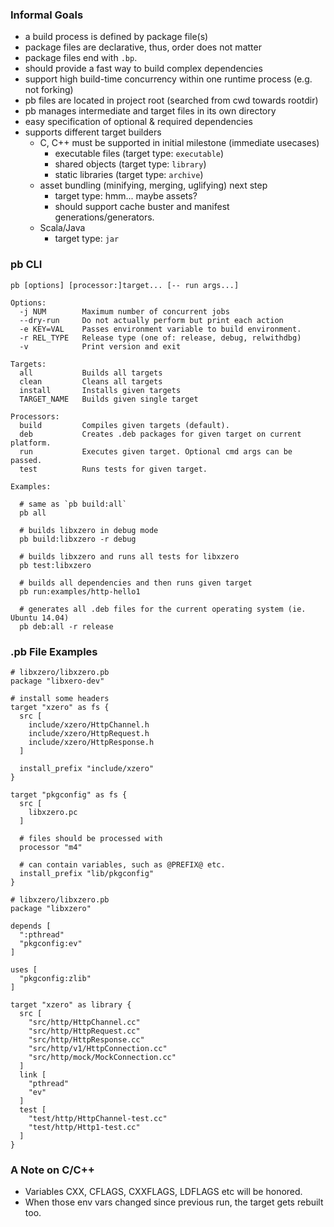 ### Informal Goals

* a build process is defined by package file(s)
* package files are declarative, thus, order does not matter
* package files end with `.bp`.
* should provide a fast way to build complex dependencies
* support high build-time concurrency within one runtime process (e.g. not forking)
* pb files are located in project root (searched from cwd towards rootdir)
* pb manages intermediate and target files in its own directory
* easy specification of optional & required dependencies
* supports different target builders
  * C, C++ must be supported in initial milestone (immediate usecases)
    * executable files (target type: `executable`)
    * shared objects (target type: `library`)
    * static libraries (target type: `archive`)
  * asset bundling (minifying, merging, uglifying) next step
    * target type: hmm... maybe assets?
    * should support cache buster and manifest generations/generators.
  * Scala/Java
    * target type: `jar`

### pb CLI

```
pb [options] [processor:]target... [-- run args...]

Options:
  -j NUM        Maximum number of concurrent jobs
  --dry-run     Do not actually perform but print each action
  -e KEY=VAL    Passes environment variable to build environment.
  -r REL_TYPE   Release type (one of: release, debug, relwithdbg)
  -v            Print version and exit

Targets:
  all           Builds all targets
  clean         Cleans all targets
  install       Installs given targets
  TARGET_NAME   Builds given single target

Processors:
  build         Compiles given targets (default).
  deb           Creates .deb packages for given target on current platform.
  run           Executes given target. Optional cmd args can be passed.
  test          Runs tests for given target.

Examples:

  # same as `pb build:all`
  pb all

  # builds libxzero in debug mode
  pb build:libxzero -r debug

  # builds libxzero and runs all tests for libxzero
  pb test:libxzero

  # builds all dependencies and then runs given target
  pb run:examples/http-hello1

  # generates all .deb files for the current operating system (ie. Ubuntu 14.04)
  pb deb:all -r release
```

### .pb File Examples

```
# libxzero/libxzero.pb
package "libxero-dev"

# install some headers
target "xzero" as fs {
  src [
    include/xzero/HttpChannel.h
    include/xzero/HttpRequest.h
    include/xzero/HttpResponse.h
  ]

  install_prefix "include/xzero"
}

target "pkgconfig" as fs {
  src [
    libxzero.pc
  ]

  # files should be processed with
  processor "m4"

  # can contain variables, such as @PREFIX@ etc.
  install_prefix "lib/pkgconfig"
}
```

```
# libxzero/libxzero.pb
package "libxzero"

depends [
  ":pthread"
  "pkgconfig:ev"
]

uses [
  "pkgconfig:zlib"
]

target "xzero" as library {
  src [
    "src/http/HttpChannel.cc"
    "src/http/HttpRequest.cc"
    "src/http/HttpResponse.cc"
    "src/http/v1/HttpConnection.cc"
    "src/http/mock/MockConnection.cc"
  ]
  link [
    "pthread"
    "ev"
  ]
  test [
    "test/http/HttpChannel-test.cc"
    "test/http/Http1-test.cc"
  ]
}

```

### A Note on C/C++

* Variables CXX, CFLAGS, CXXFLAGS, LDFLAGS etc will be honored.
* When those env vars changed since previous run, the target gets rebuilt too.






